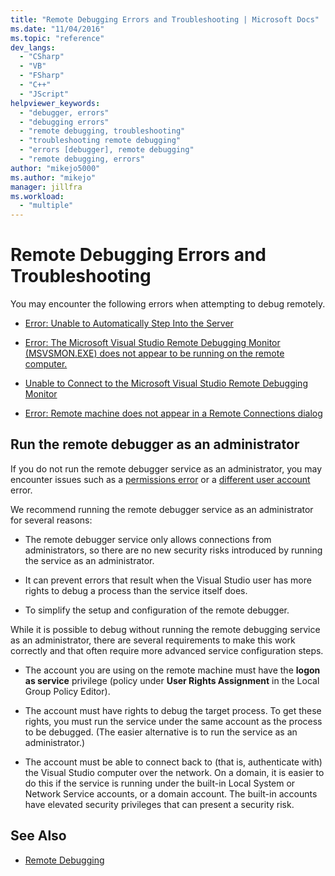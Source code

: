 ```yaml
---
title: "Remote Debugging Errors and Troubleshooting | Microsoft Docs"
ms.date: "11/04/2016"
ms.topic: "reference"
dev_langs:
  - "CSharp"
  - "VB"
  - "FSharp"
  - "C++"
  - "JScript"
helpviewer_keywords:
  - "debugger, errors"
  - "debugging errors"
  - "remote debugging, troubleshooting"
  - "troubleshooting remote debugging"
  - "errors [debugger], remote debugging"
  - "remote debugging, errors"
author: "mikejo5000"
ms.author: "mikejo"
manager: jillfra
ms.workload:
  - "multiple"
---
```

# Remote Debugging Errors and Troubleshooting
You may encounter the following errors when attempting to debug remotely.

- [Error: Unable to Automatically Step Into the Server](../debugger/error-unable-to-automatically-step-into-the-server.md)

- [Error: The Microsoft Visual Studio Remote Debugging Monitor (MSVSMON.EXE) does not appear to be running on the remote computer.](/visualstudio/debugger/error-remote-debugging-monitor-msvsmon-exe-does-not-appear-to-be-running)

- [Unable to Connect to the Microsoft Visual Studio Remote Debugging Monitor](../debugger/unable-to-connect-to-the-microsoft-visual-studio-remote-debugging-monitor.md)

- [Error: Remote machine does not appear in a Remote Connections dialog](../debugger/error-remote-machine-does-not-appear-in-a-remote-connections-dialog.md)

## Run the remote debugger as an administrator

If you do not run the remote debugger service as an administrator, you may encounter issues such as a [permissions error](error-the-microsoft-visual-studio-remote-debugging-monitor-no-permission.md) or a [different user account](error-the-microsoft-visual-studio-remote-debugging-monitor-on-the-remote-computer-is-running-as-a-different-user.md) error.

We recommend running the remote debugger service as an administrator for several reasons:

- The remote debugger service only allows connections from administrators, so there are no new security risks introduced by running the service as an administrator.

- It can prevent errors that result when the Visual Studio user has more rights to debug a process than the service itself does.

- To simplify the setup and configuration of the remote debugger.

While it is possible to debug without running the remote debugging service as an administrator, there are several requirements to make this work correctly and that often require more advanced service configuration steps.

- The account you are using on the remote machine must have the **logon as service** privilege (policy under **User Rights Assignment** in the Local Group Policy Editor).

- The account must have rights to debug the target process. To get these rights, you must run the service under the same account as the process to be debugged. (The easier alternative is to run the service as an administrator.) 

- The account must be able to connect back to (that is, authenticate with) the Visual Studio computer over the network. On a domain, it is easier to do this if the service is running under the built-in Local System or Network Service accounts, or a domain account. The built-in accounts have elevated security privileges that can present a security risk.

## See Also
- [Remote Debugging](../debugger/remote-debugging.md)